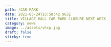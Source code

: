 ```yaml
---
path: /CAR PARK
date: 2021-03-24T15:58:42.963Z
title: VILLAGE HALL CAR PARK CLOSURE NEXT WEEK
category: news
image: ../assets/vhcp.jpg
draft: false
sticky: true
---
```

![]()